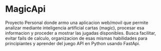 # MagicApi
Proyecto Personal donde armo una aplicacion web/movil que permite analizar mediante inteligencia artificial cartas (magic), procesar esa informacion y proceder a mostrar las jugadas disponibles. Busca facilitar, evitar fails de calculo, organizacion de esas mismas habilidades para principiantes y aprender del juego API en Python usando FastApi.
